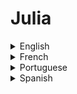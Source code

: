 # Julia 

<details>
  <summary>English</summary>
  
  ### Materials
- [The Julia Programming Language](https://julialang.org/)
- [Wikipedia](https://en.wikipedia.org/wiki/Julia_(programming_language))
- [Julia Computing](https://juliacomputing.com/)
- [Julia Cheatsheet](https://cheatsheets.quantecon.org/julia-cheatsheet.html)
- [Why Julia?](https://ucidatascienceinitiative.github.io/IntroToJulia/Html/WhyJulia)
- [Intro to Julia](https://ucidatascienceinitiative.github.io/IntroToJulia/)
- [Introduction to Applied Linear Algebra](https://web.stanford.edu/~boyd/vmls/vmls-julia-companion.pdf)
- [Introduction to Computational Thinking](https://mitmath.github.io/18S191/Fall20/)
- [Calculus with Julia](https://calculuswithjulia.github.io/)
- [Julia for Machine Learning](http://www.cs.toronto.edu/~jsnell/assets/julia-tutorial.pdf)
- [Julia Optimization Packages](https://www.juliaopt.org/)
- [Julia Bloggers](https://www.juliabloggers.com/)
- [Julia Youtube Channel](https://www.youtube.com/user/JuliaLanguage/playlists)
- [An Introduction to GPU Programming in Julia](https://nextjournal.com/sdanisch/julia-gpu-programming)
- [A review of the Julia language](https://danluu.com/julialang/)
- [High-Performance GPU Computing in the Julia Programming Language](https://devblogs.nvidia.com/gpu-computing-julia-programming-language/)
- [Meeting Julia](https://medium.com/@nwerneck/meeting-julia-a-great-new-alternative-for-numerical-programming-part-i-benchmarking-c03dd3289493)
- [Julia and Julia Sets](https://hackernoon.com/julia-and-julia-sets-e5a6fa3de7a7)
- [Learn X in Y Minutes](https://learnxinyminutes.com/docs/julia/)
- [Learn Julia the Hard Way](https://github.com/chrisvoncsefalvay/learn-julia-the-hard-way)
- [Julia Programming](http://www.phys.uconn.edu/~rozman/Courses/m3510_18f/julia.html)
- [Julia by Example](https://samuelcolvin.github.io/JuliaByExample/)
- [Hands on Julia](https://github.com/dpsanders/hands_on_julia)
- [Introducing Julia](https://en.wikibooks.org/wiki/Introducing_Julia)
- [A Beginner's Look at Julia](https://randyzwitch.com/julia-language-beginners/)
- [The Julia Express](http://bogumilkaminski.pl/files/julia_express.pdf)
- [Julia/Economics](https://juliaeconomics.com/2014/06/15/getting-started-installing-julia-julia-studio-and-packages-used-in-economics/)
- [Julia’s Role in Data Science](https://www.oreilly.com/ideas/julias-role-in-data-science)
- [Think Julia](https://benlauwens.github.io/ThinkJulia.jl/latest/book.html)
- [My Julia Programming Cheat Sheet](https://www.12000.org/my_notes/faq/julia/index.htm)
- [Notes on the Julia programming language](http://robblackwell.com/julia/index.html)
- [First Steps with Julia](https://blog.brakmic.com/first-steps-with-julia/)
- [Null Program](https://nullprogram.com/blog/2014/03/06/)
- [Julia Documentation](https://juliacomputing.com/docs/JuliaDocumentation.pdf)
- [Julia Tutorial](https://laurentlessard.com/teaching/cs524/slides/julia%20tutorial.pdf)
- [Julia: A Programming Language for Scientific Computing](https://web.maths.unsw.edu.au/~mclean/talks/Julia_talk.pdf)
- [Julia for Machine Learning](http://www.cs.toronto.edu/~jsnell/assets/julia-tutorial.pdf)
- [A Brief Overview of Julia](https://www8.cs.umu.se/kurser/5DV086/VT17/resources/reports/julia.pdf)
- [Julia: A Fresh Approach to Numerical Computing](https://arxiv.org/pdf/1411.1607.pdf)
- [Julia for Data Science](http://www.maths.adelaide.edu.au/matthew.roughan/talks/julia_for_data_science.pdf)
- [Julia: A Fresh Approach to Parallel Computing](https://www.intel.com/content/dam/www/public/us/en/documents/presentation/julia-in-parallel-and-high-performance-computing.pdf)
- [Julia for R Programmers](https://www.stat.wisc.edu/~bates/JuliaForRProgrammers.pdf)
- [Parallel and Distributed Computing with Julia](http://www.csd.uwo.ca/~moreno/cs2101a_moreno/Parallel_computing_with_Julia.pdf)
- [A Comprehensive Tutorial to Learn Data Science with Julia](https://www.analyticsvidhya.com/blog/2017/10/comprehensive-tutorial-learn-data-science-julia-from-scratch/)
- [Dynamic Network Analysis in Julia](http://eprints.maths.manchester.ac.uk/2376/1/julia_eg_report.pdf)
- [Julia.jl](https://github.com/svaksha/Julia.jl)
- [Julia in One Video](https://www.youtube.com/watch?v=sE67bP2PnOo)
- [Introduction to Julia for Pythonistas](https://www.youtube.com/watch?v=Cj6bjqS5otM)
- [Why I use Julia for Quantum Physics](https://www.youtube.com/watch?v=87Bo1rwmVwQ)
- [First Steps with Julia for Numerical Computing](https://www.youtube.com/watch?v=gaJorAU644o)
- [Julia for Data Analysis and Beyond](https://www.youtube.com/watch?v=DRKKAFYM9yo)
</details>

<details>
  <summary>French</summary>
  
  ### Materials
- [Julia: le langage scientifique](http://perso.ensta-paristech.fr/~diam/julia/)
- [Julia vs Python](https://www.scriptol.fr/programmation/julia.php)
- [Developpez](https://julia.developpez.com/tutoriels/decouverte-julia/)
- [À La Découberte de Julia](https://zestedesavoir.com/articles/pdf/78/a-la-decouverte-de-julia.pdf)
</details>

<details>
  <summary>Portuguese</summary>
  
  ### Materials
- [JuliaLangPT](https://github.com/JuliaLangPt/tutorial_PT_BR)
- [O Manual de Julia](https://julia-cn.readthedocs.io/pt_BR/latest/manual/introduction.html)
</details>

<details>
  <summary>Spanish</summary>
  
  ### Materials
- [Lenguaje de Programación JULIA](http://zeus.inf.ucv.cl/~hallende/material/julia.pdf)
- [Curso Julia](https://github.com/codeneomatrix/curso-JULIA)
- [Julia](http://ferestrepoca.github.io/paradigmas-de-programacion/paralela/tutoriales/julia/index.html)
</details>